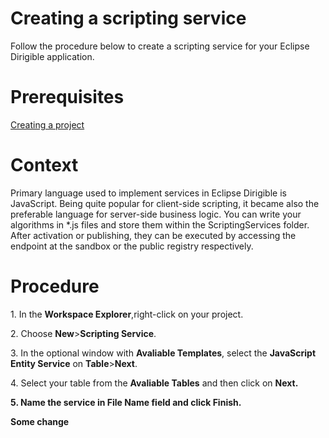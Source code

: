 <h1>Creating a scripting service</h1>
<p>Follow the procedure below to create a scripting service for your Eclipse Dirigible application.</p>
<h1>Prerequisites</h1>
<p><a href="https://github.com/dirigiblelabs/curriculum/blob/master/BorislavTodorov/Documentation/Creating%20a%20project.md">Creating a project</a></p>
<h1>Context</h1>
<p>Primary language used to implement services in Eclipse Dirigible is JavaScript. Being quite popular for client-side scripting, it became also the preferable language for server-side business logic. You can write your algorithms in *.js files and store them within the ScriptingServices folder. After activation or publishing, they can be executed by accessing the endpoint at the sandbox or the public registry respectively.</p>
<h1>Procedure</h1>
<p>1. In the <b>Workspace Explorer</b>,right-click on your project.</p>
<p>2. Choose <b>New</b>><b>Scripting Service</b>.</p>
<p>3. In the optional window with <b>Avaliable Templates</b>, select the <b>JavaScript Entity Service</b> on <b>Table</b>><b>Next</b>.</p>
<p>4. Select your table from the <b>Avaliable Tables</b> and then click on <b>Next<b/>.</p>
<p>5. Name the service in <b>File Name</b> field and click <b>Finish</b>.</p> Some change


  

